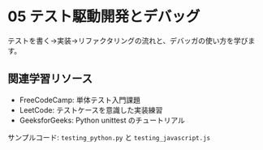 # 05 テスト駆動開発とデバッグ
<!-- テストの書き方とデバッグ方法を身につけるためのディレクトリ -->

テストを書く→実装→リファクタリングの流れと、デバッガの使い方を学びます。

## 関連学習リソース
- FreeCodeCamp: 単体テスト入門課題
- LeetCode: テストケースを意識した実装練習
- GeeksforGeeks: Python unittest のチュートリアル

サンプルコード: `testing_python.py` と `testing_javascript.js`
